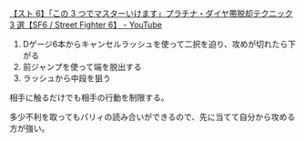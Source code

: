 [【スト 6】「この 3 つでマスターいけます」プラチナ・ダイヤ帯脱却テクニック 3 選【SF6 / Street Fighter 6】 - YouTube](https://youtu.be/3BTI8eUyA74?si=lp63FuVXglz3fbCq)

1. Dゲージ6本からキャンセルラッシュを使って二択を迫り、攻めが切れたら下がる
2. 前ジャンプを使って端を脱出する
3. ラッシュから中段を狙う

相手に触るだけでも相手の行動を制限する。

多少不利を取ってもパリィの読み合いができるので、先に当てて自分から攻める方が強い。
